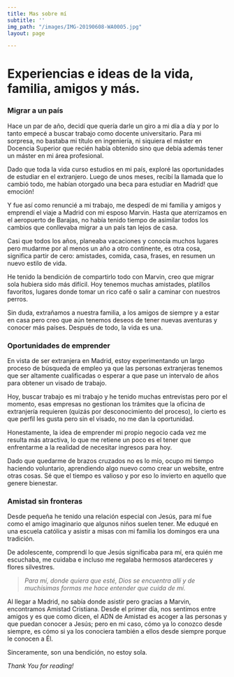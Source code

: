 ```yaml
---
title: Mas sobre mí
subtitle: ''
img_path: "/images/IMG-20190608-WA0005.jpg"
layout: page

---
```

# Experiencias e ideas de la vida, familia, amigos y más.

### Migrar a un país

Hace un par de año, decidí que quería darle un giro a mi día a día y por lo tanto empecé a buscar trabajo como docente universitario. Para mi sorpresa, no bastaba mi título en ingeniería, ni siquiera el máster en Docencia Superior que recién había obtenido sino que debía además tener un máster en mi área profesional.

Dado que toda la vida curso estudios en mi país, exploré las oportunidades de estudiar en el extranjero. Luego de unos meses, recibí la llamada que lo cambió todo, me habían otorgado una beca para estudiar en Madrid! que emoción!

Y fue así como renuncié a mi trabajo, me despedí de mi familia y amigos y emprendí el viaje a Madrid con mi esposo Marvin. Hasta que aterrizamos en el aeropuerto de Barajas, no había tenido tiempo de asimilar todos los cambios que conllevaba migrar a un país tan lejos de casa.

Casi que todos los años, planeaba vacaciones y conocía muchos lugares pero mudarme por al menos un año a otro continente, es otra cosa, significa partir de cero: amistades, comida, casa, frases, en resumen un nuevo estilo de vida.

He tenido la bendición de compartirlo todo con Marvin, creo que migrar sola hubiera sido más difícil. Hoy tenemos muchas amistades, platillos favoritos, lugares donde tomar un rico café o salir a caminar con nuestros perros.

Sin duda, extrañamos a nuestra familia, a los amigos de siempre y a estar en casa pero creo que aún tenemos deseos de tener nuevas aventuras y conocer más países. Después de todo, la vida es una.

### Oportunidades de emprender

En vista de ser extranjera en Madrid, estoy experimentando un largo proceso de búsqueda de empleo ya que las personas extranjeras tenemos que ser altamente cualificadas o esperar a que pase un intervalo de años para obtener un visado de trabajo.

Hoy, buscar trabajo es mi trabajo y he tenido muchas entrevistas pero por el momento, esas empresas no gestionan los trámites que la oficina de extranjería requieren (quizás por desconocimiento del proceso), lo cierto es que perfil les gusta pero sin el visado, no me dan la oportunidad.

Honestamente, la idea de emprender mi propio negocio cada vez me resulta más atractiva, lo que me retiene un poco es el tener que enfrentarme a la realidad de necesitar ingresos para hoy.

Dado que quedarme de brazos cruzados no es lo mío, ocupo mi tiempo haciendo voluntario, aprendiendo algo nuevo como crear un website, entre otras cosas. Sé que el tiempo es valioso y por eso lo invierto en aquello que genere bienestar.

### Amistad sin fronteras

Desde pequeña he tenido una relación especial con Jesús, para mí fue como el amigo imaginario que algunos niños suelen tener. Me eduqué en una escuela católica y asistir a misas con mi familia los domingos era una tradición.

De adolescente, comprendí lo que Jesús significaba para mí, era quién me escuchaba, me cuidaba e incluso me regalaba hermosos atardeceres y flores silvestres.

> _Para mí, donde quiera que esté, Dios se encuentra allí y de muchísimas formas me hace entender que cuida de mí._

Al llegar a Madrid, no sabía donde asistir pero gracias a Marvin, encontramos Amistad Cristiana. Desde el primer día, nos sentimos entre amigos y es que como dicen, el ADN de Amistad es acoger a las personas y que puedan conocer a Jesús; pero en mi caso, cómo ya lo conozco desde siempre, es cómo si ya los conociera también a ellos desde siempre porque le conocen a Él.

Sinceramente, son una bendición, no estoy sola.

_Thank You for reading!_
